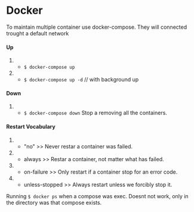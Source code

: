 # Docker

To maintain multiple container use docker-compose. They will connected trought a default network

#### Up
1. - `$ docker-compose up`
1. - `$ docker-compose up -d` // with background up

#### Down
1. - `$ docker-compose down`
  Stop a removing all the containers.

#### Restart Vocabulary
1. - "no" >> Never restar a container was failed.
1. - always >> Restar a container, not matter what has failed.
1. - on-failure >> Only restart if a container stop for an error code.
1. - unless-stopped >> Always restart unless we forcibly stop it.


Running `$ docker ps` when a compose was exec. Doesnt not work, only in the directory was that compose exists.

